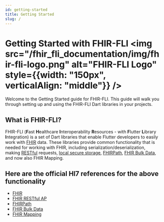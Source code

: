 ```yaml
---
id: getting-started
title: Getting Started
slug: /
---
```


# Getting Started with FHIR-FLI <img src="/fhir_fli_documentation/img/fhir-fli-logo.png" alt="FHIR-FLI Logo" style={{width: "150px", verticalAlign: "middle"}} />

Welcome to the Getting Started guide for FHIR-FLI. This guide will walk you through setting up and using the FHIR-FLI Dart libraries in your projects.

## What is FHIR-FLI?

FHIR-FLI (<b>F</b>ast <b>H</b>ealthcare <b>I</b>nteroperability <b>R</b>esources - with <b>F</b>lutter <b>L</b>ibrary <b>I</b>ntegration) is a set of Dart libraries that enable Flutter developers to easily work with [FHIR](docs/core/fhir_r4) data. These libraries provide common functionality that is needed for working with FHIR, including serialization/deserialization, making [RESTful](docs/fhir_r4_at_rest) requests, [local secure storage](docs/fhir_r4_db), [FHIRPath](docs/fhir_r4_path), [FHIR Bulk Data](docs/fhir_r4_bulk), and now also FHIR Mapping. 

## Here are the official Hl7 references for the above functionality
- [FHIR](https://www.hl7.org/fhir/overview.html)
- [FHIR RESTful AP](https://www.hl7.org/fhir/http.html)
- [FHIRPath](https://hl7.org/fhirpath/N1/)
- [FHIR Bulk Data](https://build.fhir.org/ig/HL7/bulk-data/)
- [FHIR Mapping](https://build.fhir.org/mapping-language.html)